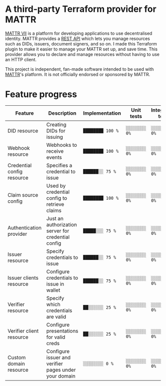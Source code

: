# A third-party Terraform provider for MATTR

[MATTR VII](https://mattr.global/platform/vii/) is a platform for developing applications to use decentralised identity.
MATTR provides a [REST API](https://learn.mattr.global/api-reference) which lets you manage resources such as DIDs, 
issuers, document signers, and so on. I made this Terraform plugin to make it easier to manage your MATTR set up, and 
save time. This provider allows you to declare and manage resources without having to use an HTTP client.

This project is independent, fan-made software intended to be used with [MATTR](https://mattr.global)'s platform. It
is not officially endorsed or sponsored by MATTR.

# Feature progress

| Feature                   | Description                                             | Implementation   | Unit tests    | Integration tests |
| ------------------------- | --------------------------------------------------------| ---------------- | ------------- | ----------------- |
| DID resource              | Creating DIDs for issuing                               | `████████ 100 %` | `░░░░░░░░ 0%` | `░░░░░░░░ 0%`     |
| Webhook resource          | Webhooks to receive events                              | `████████ 100 %` | `░░░░░░░░ 0%` | `░░░░░░░░ 0%`     |
| Credential config resource| Specifies a credential to issue                         | `██████░░ 75 %`  | `░░░░░░░░ 0%` | `░░░░░░░░ 0%`     |
| Claim source config       | Used by credential config to retrieve claims            | `████████ 100 %` | `░░░░░░░░ 0%` | `░░░░░░░░ 0%`     |
| Authentication provider   | Just an authorization server for credential config      | `█████░░░ 75 %`  | `░░░░░░░░ 0%` | `░░░░░░░░ 0%`     |
| Issuer resource           | Specify credentials to issue                            | `██████░░ 75 %`  | `░░░░░░░░ 0%` | `░░░░░░░░ 0%`     |
| Issuer clients resource   | Configure credentials to issue in wallet                | `██████░░ 75 %`  | `░░░░░░░░ 0%` | `░░░░░░░░ 0%`     |
| Verifier resource         | Specify which credentials are valid                     | `██░░░░░░ 25 %`  | `░░░░░░░░ 0%` | `░░░░░░░░ 0%`     |
| Verifier client resource  | Configure presentations for valid creds                 | `██░░░░░░ 25 %`  | `░░░░░░░░ 0%` | `░░░░░░░░ 0%`     |
| Custom domain resource    | Configure issuer and verifier pages under your domain   | `░░░░░░░░ 0 %`   | `░░░░░░░░ 0%` | `░░░░░░░░ 0%`     |

